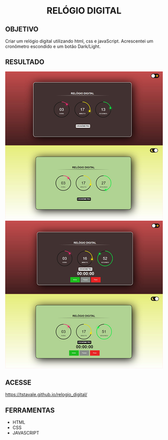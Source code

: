 <h1 align="center"> RELÓGIO DIGITAL</h1>

<h2>OBJETIVO</h2>

Criar um relógio digital utilizando html, css e javaScript. Acrescentei um cronômetro escondido e um botão Dark/Light.

<h2> RESULTADO</h2>

<img src="./relógio1.png">
<img src="./relógio2.png">

<h2>ACESSE</h2>

https://tstavale.github.io/relogio_digital/

<h2>FERRAMENTAS</h2>

<ul>
  <li>HTML</li>

  <li>CSS</li>

  <li>JAVASCRIPT</li>
</ul>
